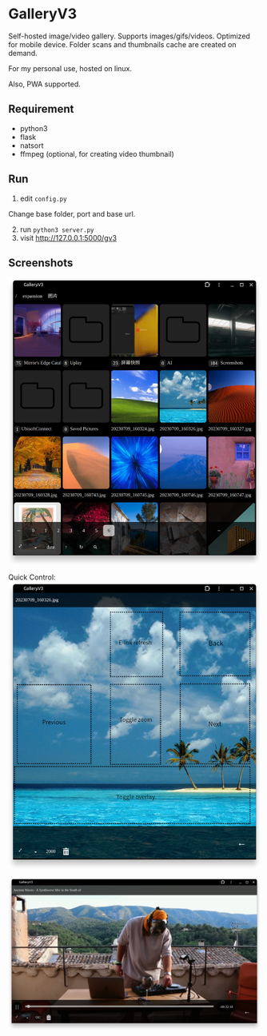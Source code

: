 # GalleryV3
Self-hosted image/video gallery.
Supports images/gifs/videos. Optimized for mobile device.
Folder scans and thumbnails cache are created on demand.

For my personal use, hosted on linux.

Also, PWA supported.

## Requirement
* python3
* flask
* natsort
* ffmpeg (optional, for creating video thumbnail)

## Run
1. edit `config.py`

Change base folder, port and base url.

2. run `python3 server.py`
3. visit http://127.0.0.1:5000/gv3

## Screenshots
![alt thumbnail](res/3.png)

Quick Control:
![alt control](res/1.png)

![alt control](res/2.png)
